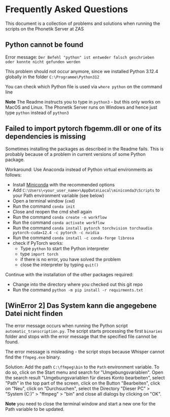 # Frequently Asked Questions

This document is a collection of problems and solutions when running the scripts on the Phonetik Server at ZAS

## Python cannot be found

Error message: `Der Befehl "python" ist entweder falsch geschrieben oder konnte nicht gefunden werden`

This problem should not occur anymore, since we installed Python 3.12.4 globally in the folder `C:\Programme\Python312`

You can check which Python file is used via `where python` on the command line

**Note** The Readme instructs you to type in `python3` - but this only works on MacOS and Linux. The Phonetik Server runs on Windows and hence just type `python` instead of `python3`

## Failed to import pytorch fbgemm.dll or one of its dependencies is missing

Sometimes installing the packages as described in the Readme fails. This is probably because of a problem in current versions of some Python package.

Workaround: Use Anaconda instead of Python virtual environments as follows:
* Install [Miniconda](https://docs.anaconda.com/miniconda/) with the recommended options
* Add `C:\Users\<your_user_name>\AppData\Local\miniconda3\Scripts` to your Path environment variable (see below)
* Open a terminal window (`cmd`) 
* Run the command `conda init`
* Close and reopen the cmd shell again
* Run the command `conda create -n workflow`
* Run the command `conda activate workflow`
* Run the command `conda install pytorch torchvision torchaudio pytorch-cuda=12.4 -c pytorch -c nvidia`
* Run the command `conda install -c conda-forge librosa`
* check if PyTorch works:
    * Type `python` to start the Python interpreter
    * type `import torch`
    * if there is no error, you have solved the problem
    * close the interpreter by typing `quit()`
 
Continue with the installation of the other packages required:
* Change into the directory where you checked out this git repo
* Run the command `python -m pip install -r requirments.txt` 


## [WinError 2] Das System kann die angegebene Datei nicht finden 

The error message occurs when running the Python script `automatic_transcription.py`. The script starts processing the first `binaries` folder and stops with the error message that the specified file cannot be found. 

The error message is misleading - the script stops because Whisper cannot find the `ffmpeg.exe` binary.

Solution: Add the path `C:\ffmpeg\bin` to the `Path` environment variable. To do so, click on the Start menu and search for "Umgebungsvariablen". Open the search result "Umgebungsvariablen für dieses Konto bearbeiten", select "Path" in the top part of the screen, click on the Button "Bearbeiten", click on "Neu", click on "Durchsuchen", select the Directory  "Dieser PC" > "System (C:)" > "ffmpeg" > "bin" and close all dialogs by clicking on "OK".

**Note** you need to close the terminal window and start a new one for the Path variable to be updated.



